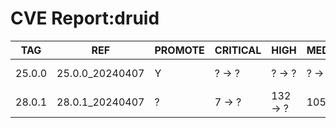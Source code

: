# CVE Report:druid
|  TAG   |       REF       | PROMOTE | CRITICAL |   HIGH   |  MEDIUM  |   LOW   | UNKNOWN |
|--------|-----------------|---------|----------|----------|----------|---------|---------|
| 25.0.0 | 25.0.0_20240407 | Y       | ? -> ?   | ? -> ?   | ? -> ?   | ? -> ?  | ? -> ?  |
| 28.0.1 | 28.0.1_20240407 | ?       | 7 -> ?   | 132 -> ? | 105 -> ? | 30 -> ? | 0 -> ?  |

